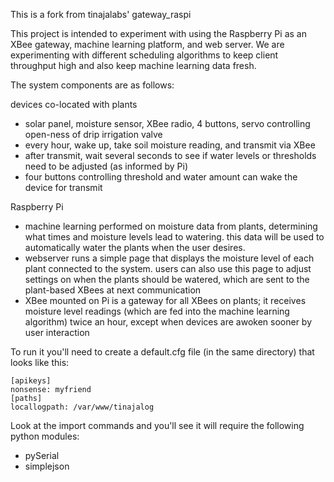 This is a fork from tinajalabs' gateway_raspi

This project is intended to experiment with using the Raspberry Pi as an XBee
gateway, machine learning platform, and web server.  We are experimenting
with different scheduling algorithms to keep client throughput high and also
keep machine learning data fresh.

The system components are as follows:

devices co-located with plants
  * solar panel, moisture sensor, XBee radio, 4 buttons, servo controlling
    open-ness of drip irrigation valve
  * every hour, wake up, take soil moisture reading, and transmit via XBee
  * after transmit, wait several seconds to see if water levels or thresholds
    need to be adjusted (as informed by Pi)
  * four buttons controlling threshold and water amount can wake the device
    for transmit

Raspberry Pi
  * machine learning performed on moisture data from plants, determining what
    times and moisture levels lead to watering.  this data will be used to
    automatically water the plants when the user desires.
  * webserver runs a simple page that displays the moisture level of each plant
    connected to the system.  users can also use this page to adjust settings
    on when the plants should be watered, which are sent to the plant-based
    XBees at next communication
  * XBee mounted on Pi is a gateway for all XBees on plants; it receives
    moisture level readings (which are fed into the machine learning algorithm)
    twice an hour, except when devices are awoken sooner by user interaction

To run it you'll need to create a default.cfg file (in the same directory) that looks like this:


	[apikeys]
	nonsense: myfriend
	[paths]
	locallogpath: /var/www/tinajalog

Look at the import commands and you'll see it will require the following python modules:

* pySerial
* simplejson
